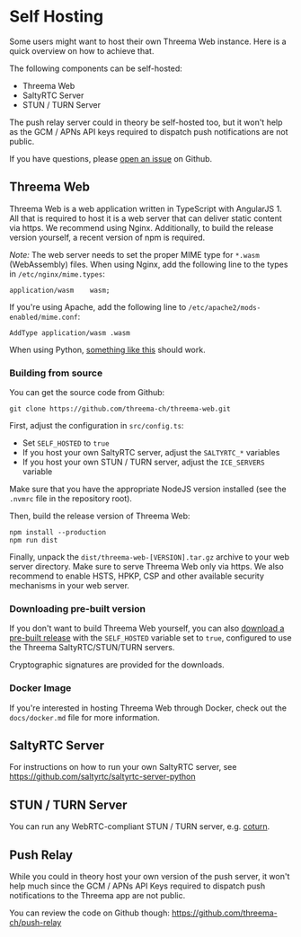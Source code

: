 # Self Hosting

Some users might want to host their own Threema Web instance. Here is a quick
overview on how to achieve that.

The following components can be self-hosted:

- Threema Web
- SaltyRTC Server
- STUN / TURN Server

The push relay server could in theory be self-hosted too, but it won't help as
the GCM / APNs API keys required to dispatch push notifications are not public.

If you have questions, please [open an
issue](https://github.com/threema-ch/threema-web/issues) on Github.

## Threema Web

Threema Web is a web application written in TypeScript with AngularJS 1. All
that is required to host it is a web server that can deliver static content via
https. We recommend using Nginx. Additionally, to build the
release version yourself, a recent version of npm is required.

*Note:* The web server needs to set the proper MIME type for `*.wasm`
(WebAssembly) files. When using Nginx, add the following line to the types in
`/etc/nginx/mime.types`:

    application/wasm    wasm;

If you're using Apache, add the following line to
`/etc/apache2/mods-enabled/mime.conf`:

    AddType application/wasm .wasm

When using Python,
[something like this](https://gist.github.com/dbrgn/6bf88d32b1b44b1b1d4140f92b8a7a0a)
should work.

### Building from source

You can get the source code from Github:

    git clone https://github.com/threema-ch/threema-web.git

First, adjust the configuration in `src/config.ts`:

- Set `SELF_HOSTED` to `true`
- If you host your own SaltyRTC server, adjust the `SALTYRTC_*` variables
- If you host your own STUN / TURN server, adjust the `ICE_SERVERS` variable

Make sure that you have the appropriate NodeJS version installed (see the
`.nvmrc` file in the repository root).

Then, build the release version of Threema Web:

    npm install --production
    npm run dist

Finally, unpack the `dist/threema-web-[VERSION].tar.gz` archive to your web server directory.
Make sure to serve Threema Web only via https. We also recommend to enable
HSTS, HPKP, CSP and other available security mechanisms in your web server.

### Downloading pre-built version

If you don't want to build Threema Web yourself, you can also [download a
pre-built release](https://github.com/threema-ch/threema-web/releases) with the
`SELF_HOSTED` variable set to `true`, configured to use the Threema
SaltyRTC/STUN/TURN servers.

Cryptographic signatures are provided for the downloads.

### Docker Image

If you're interested in hosting Threema Web through Docker, check out the
`docs/docker.md` file for more information.


## SaltyRTC Server

For instructions on how to run your own SaltyRTC server, see
https://github.com/saltyrtc/saltyrtc-server-python


## STUN / TURN Server

You can run any WebRTC-compliant STUN / TURN server, e.g.
[coturn](https://coturn.github.io).


## Push Relay

While you could in theory host your own version of the push server, it won't
help much since the GCM / APNs API Keys required to dispatch push notifications
to the Threema app are not public.

You can review the code on Github though: https://github.com/threema-ch/push-relay
